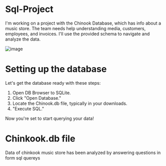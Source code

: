 # Sql-Project

I'm working on a project with the Chinook Database, which has info about a music store. The team needs help understanding media, customers, employees, and invoices. I'll use the provided schema to navigate and analyze the data.

![image](https://github.com/akarsh2002/Sql-Project/assets/73278292/d8f27d47-ed84-41cb-916d-23eed583c6a8)

# Setting up the database 
Let's get the database ready with these steps:

1) Open DB Browser to SQLite.
2) Click "Open Database."
3) Locate the Chinook.db file, typically in your downloads.
4) "Execute SQL."
   
Now you're set to start querying your data!

# Chinkook.db file

Data of chinkook music store has been analyzed by answering questions in form sql quereys



